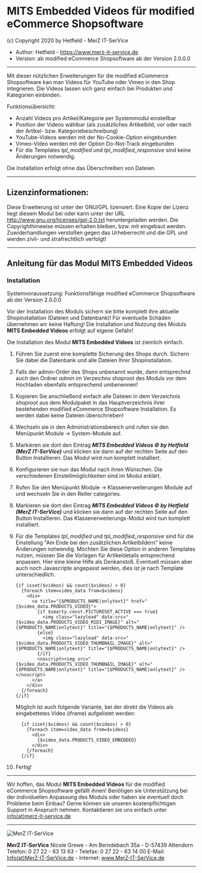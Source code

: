 # MITS Embedded Videos für modified eCommerce Shopsoftware
(c) Copyright 2020 by Hetfield - MerZ IT-SerVice

- Author: 	Hetfield - https://www.merz-it-service.de
- Version: 	ab modified eCommerce Shopsoftware ab der Version 2.0.0.0

<hr />

Mit dieser nützlichen Erweiterungen für die modified eCommerce Shopsoftware kan man Videos für YouTube oder Vimeo in den Shop integrieren. Die Videos lassen sich ganz einfach bei Produkten und Kategorien einbinden.

Funktionsübersicht:

- Anzahl Videos pro Artikel/Kategorie per Systemmodul einstellbar
- Position der Videos wählbar (als zusätzliches Artikelbild, vor oder nach der Artikel- bzw. Kategoriebeschreibung)
- YouTube-Videos werden mit der No-Cookie-Option eingebunden
- Vimeo-Video werden mit der Option Do-Not-Track eingebunden
- Für die Templates *tpl_modified* und *tpl_modified_responsive* sind keine Änderungen notwendig.

Die Installation erfolgt ohne das Überschreiben von Dateien.

<hr />

## Lizenzinformationen:

Diese Erweiterung ist unter der GNU/GPL lizensiert. Eine Kopie der Lizenz liegt diesem Modul bei
oder kann unter der URL http://www.gnu.org/licenses/gpl-2.0.txt heruntergeladen werden. Die
Copyrighthinweise müssen erhalten bleiben, bzw. mit eingebaut werden. Zuwiderhandlungen verstoßen
gegen das Urheberrecht und die GPL und werden zivil- und strafrechtlich verfolgt!

<hr />

## Anleitung für das Modul MITS Embedded Videos

### Installation

Systemvoraussetzung: Funktionsfähige modified eCommerce Shopsoftware ab der Version 2.0.0.0

Vor der Installation des Moduls sichern sie bitte komplett ihre aktuelle Shopinstallation (Dateien und Datenbank)!
Für eventuelle Schäden übernehmen wir keine Haftung!
Die Installation und Nutzung des Moduls **MITS Embedded Videos** erfolgt auf eigene Gefahr!

Die Installation des Modul **MITS Embedded Videos** ist ziemlich einfach.

1. Führen Sie zuerst eine komplette Sicherung des Shops durch. Sichern Sie dabei die Datenbank und alle Dateien Ihrer Shopinstallation. 

2. Falls der admin-Order des Shops unbenannt wurde, dann entsprechnd auch den Ordner *admin* im Verzeichns shoproot des Moduls vor dem Hochladen ebenfalls entsprechend umbenennen!

3. Kopieren Sie anschließend einfach alle Dateien in dem Verzeichnis *shoproot* aus dem Modulpaket  in das Hauptverzeichnis ihrer bestehenden modified eCommerce Shopsoftware Installation. 
   Es werden dabei keine Dateien überschrieben!

4. Wechseln sie in den Administrationsbereich und rufen sie den Menüpunkt Module -> System-Module auf.

5. Markieren sie dort den Eintrag 
   ***MITS Embedded Videos © by Hetfield (MerZ IT-SerVice)***
   und klicken sie dann auf der rechten Seite auf den Button Installieren. Das Modul wird nun komplett installiert. 
       
6. Konfigurieren sie nun das Modul nach ihren Wünschen. Die verschiedenen Einstellmöglichkeiten sind im Modul erklärt.

7. Rufen Sie den Menüpunkt Module -> Klassenerweiterungen Module auf und wechseln Sie in den Reiter categories.

8. Markieren sie dort den Eintrag 
   ***MITS Embedded Videos © by Hetfield (MerZ IT-SerVice)***
   und klicken sie dann auf der rechten Seite auf den Button Installieren. 
   Das Klassenerweiterungs-Modul wird nun komplett installiert.
       
9. Für die Templates *tpl_modified* und *tpl_modified_responsive* sind für die Einstellung "Am Ende bei den zusätzlichen Artikelbildern" keine Änderungen notwendig. Möchten Sie diese Option in anderen Templates nutzen, müssen Sie die Vorlagen für Artikeldetails entsprechend anpassen. Hier eine kleine Hilfe als Denkanstoß. Eventuell müssen aber auch noch Javascripte angepasst werden, dies ist je nach Template unterschiedlich. 
  
       {if isset($videos) && count($videos) > 0} 
         {foreach item=video_data from=$videos}
           <div>
             <a title="{$PRODUCTS_NAME|onlytext}" href="{$video_data.PRODUCTS_VIDEO}">
               {if $smarty.const.PICTURESET_ACTIVE === true}
                 <img class="lazyload" data-src="{$video_data.PRODUCTS_VIDEO_MIDI_IMAGE}" alt="{$PRODUCTS_NAME|onlytext}" title="{$PRODUCTS_NAME|onlytext}" />
               {else}
                 <img class="lazyload" data-src="{$video_data.PRODUCTS_VIDEO_THUMBNAIL_IMAGE}" alt="{$PRODUCTS_NAME|onlytext}" title="{$PRODUCTS_NAME|onlytext}" />
               {/if}
               <noscript><img src="{$video_data.PRODUCTS_VIDEO_THUMBNAIL_IMAGE}" alt="{$PRODUCTS_NAME|onlytext}" title="{$PRODUCTS_NAME|onlytext}" /></noscript>
             </a>
           </div>
         {/foreach}
       {/if}
 
      Möglich ist auch folgende Variante, bei der direkt die Videos als eingebettetes Video (iframe) aufgelistet werden:

         {if isset($videos) && count($videos) > 0} 
           {foreach item=video_data from=$videos}
             <div>
               {$video_data.PRODUCTS_VIDEO_EMBEDDED}
             </div>
           {/foreach}
         {/if}

10. Fertig!

<hr />

Wir hoffen, das Modul **MITS Embedded Videos** für die modified eCommerce Shopsoftware gefällt ihnen!
Benötigen sie Unterstützung bei der individuellen Anpassung des Moduls oder haben sie eventuell doch Probleme beim Einbau?
Gerne können sie unseren kostenpflichtigen Support in Anspruch nehmen.
Kontaktieren sie uns einfach unter <a href="https://www.merz-it-service.de/Kontakt.html">info(at)merz-it-service.de</a>

<hr />

<img src="https://www.merz-it-service.de/images/logo.png" alt="MerZ IT-SerVice" title="MerZ IT-SerVice" />

**MerZ IT-SerVice** Nicole Grewe - Am Berndebach 35a - D-57439 Attendorn
Telefon: 0 27 22 - 63 13 63 - Telefax: 0 27 22 - 63 14 00
E-Mail: <a href="https://www.merz-it-service.de/Kontakt.html">Info(at)MerZ-IT-SerVice.de</a> - Internet: <a href="https://www.merz-it-service.de">www.MerZ-IT-SerVice.de</a>

<hr />
